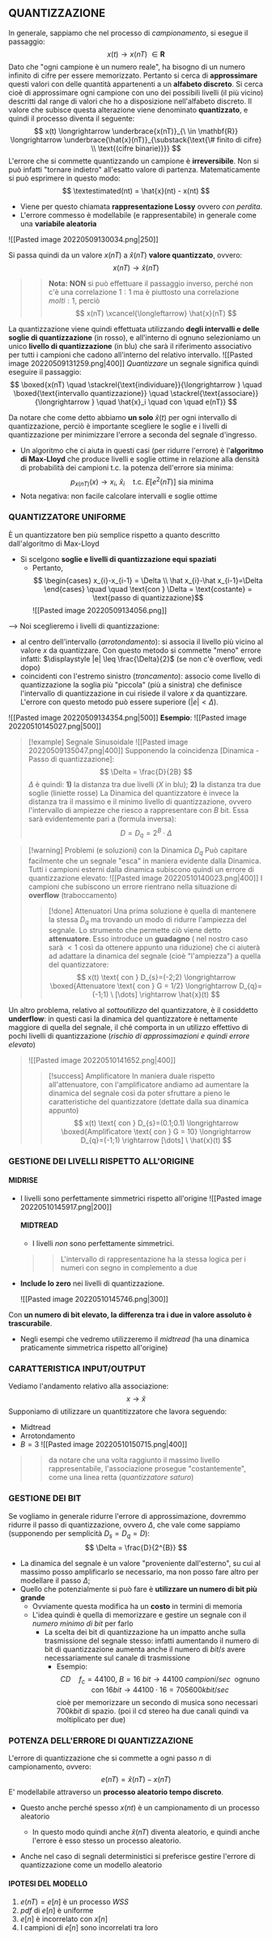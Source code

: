 ## QUANTIZZAZIONE
In generale, sappiamo che nel processo di *campionamento*, si esegue il passaggio:
$$
x(t) \longrightarrow x(nT) \ \in \mathbf{R}
$$
Dato che "ogni campione è un numero reale", ha bisogno di un numero infinito di cifre per essere memorizzato. Pertanto si cerca di **approssimare** questi valori con delle quantità appartenenti a un **alfabeto discreto**. Si cerca cioè di approssimare ogni campione con uno dei possibili livelli (il più vicino) descritti dal range di valori che ho a disposizione nell'alfabeto discreto.
Il valore che subisce questa alterazione viene denominato **quantizzato**, e quindi il processo diventa il seguente:
$$
x(t) \longrightarrow \underbrace{x(nT)}_{\ \in \mathbf{R}} \longrightarrow \underbrace{\hat{x}(nT)}_{\substack{\text{\# finito di cifre} \\ \text{(cifre binarie)}}}
$$
L'errore che si commette quantizzando un campione è **irreversibile**. Non si può infatti "tornare indietro" all'esatto valore di partenza.
Matematicamente si può esprimere in questo modo:
$$
\textestimated(nt) = \hat{x}(nt) - x(nt)
$$
- Viene per questo chiamata **rappresentazione Lossy** ovvero *con perdita*.
- L'errore commesso è modellabile (e rappresentabile) in generale come una **variabile aleatoria**

![[Pasted image 20220509130034.png|250]]

Si passa quindi da un valore $x(nT)$ a $\hat{x}(nT)$ **valore quantizzato**, ovvero:
$$
x(nT) \longrightarrow \hat{x}(nT)
$$
>>**Nota:** **NON** si può effettuare il passaggio inverso, perché non c'è una correlazione $1:1$ ma è piuttosto una correlazione $molti:1$, perciò
$$
x(nT) \xcancel{\longleftarrow} \hat{x}(nT)
$$


La quantizzazione viene quindi effettuata utilizzando **degli intervalli e delle soglie di quantizzazione** (in rosso), e all'interno di ognuno selezioniamo un unico **livello di quantizzazione** (in blu) che sarà il riferimento associativo per tutti i campioni che cadono all'interno del relativo intervallo.
![[Pasted image 20220509131259.png|400]]
*Quantizzare* un segnale significa quindi eseguire il passaggio:
$$
\boxed{x(nT) \quad \stackrel{\text{individuare}}{\longrightarrow } \quad \boxed{\text{intervallo quantizzazione}} \quad \stackrel{\text{associare}}{\longrightarrow } \quad \hat{x}_i \quad con \quad e(nT)}
$$

Da notare che come detto abbiamo **un solo** $\hat x(t)$ per ogni intervallo di quantizzazione, perciò è importante scegliere le soglie e i livelli di quantizzazione per minimizzare l'errore a seconda del segnale d'ingresso.
- Un algoritmo che ci aiuta in questi casi (per ridurre l'errore) è l'**algoritmo di Max-Lloyd** che produce livelli e soglie ottime in relazione alla densità di probabilità dei campioni t.c. la potenza dell'errore sia minima: $$ p_{x(nT)}(x) \rightarrow x_i, \ \hat{x}_i \quad \text{t.c. } E[e^{2}(nT)] \text{ sia minima } $$
- Nota negativa: non facile calcolare intervalli e soglie ottime 

### QUANTIZZATORE UNIFORME
È un quantizzatore ben più semplice rispetto a quanto descritto dall'algoritmo di Max-Lloyd
- Si scelgono **soglie e livelli di quantizzazione equi spaziati**
	- Pertanto, $$ \begin{cases} x_{i}-x_{i-1} = \Delta \\ \hat x_{i}-\hat x_{i-1}=\Delta \end{cases}  \quad \quad \text{con } \Delta = \text{costante} = \text{passo di quantizzazione}$$
	![[Pasted image 20220509134056.png]]

--> Noi sceglieremo i livelli di quantizzazione:
- al centro dell'intervallo (*arrotondamento*): si associa il livello più vicino al valore $x$ da quantizzare. Con questo metodo si commette "meno" errore infatti: $\displaystyle |e| \leq \frac{\Delta}{2}$ (se non c'è overflow, vedi dopo)
- coincidenti con l'estremo sinistro (*troncamento*): associo come livello di quantizzazione la soglia più "piccola" (più a sinistra) che definisce l'intervallo di quantizzazione in cui risiede il valore $x$ da quantizzare. L'errore con questo metodo può essere superiore ($|e| < \Delta$).

![[Pasted image 20220509134354.png|500]]
**Esempio**:
![[Pasted image 20220510145027.png|500]]


> [!example] Segnale Sinusoidale
> ![[Pasted image 20220509135047.png|400]]
> Supponendo la coincidenza [Dinamica - Passo di quantizzazione]:
> $$ \Delta = \frac{D}{2B} $$
> $\Delta$ è quindi: **1)** la distanza tra due livelli ($X$ in blu); **2)** la distanza tra due soglie (liniette rosse)
> La Dinamica del quantizzatore è invece la distanza tra il massimo e il minimo livello di quantizzazione, ovvero l'intervallo di ampiezze che riesco a rappresentare con $B$ bit. Essa sarà evidentemente pari a (formula inversa): $$ D = D_{q} = 2^{B} \cdot \Delta $$

> [!warning] Problemi (e soluzioni) con la Dinamica $D_{q}$
> Può capitare facilmente che un segnale "esca" in maniera evidente dalla Dinamica. Tutti i campioni esterni dalla dinamica subiscono quindi un errore di quantizzazione elevato:
> ![[Pasted image 20220510140023.png|400]]
> I campioni che subiscono un errore rientrano nella situazione di **overflow** (traboccamento)
> > [!done] Attenuatori
> > Una prima soluzione è quella di mantenere la stessa $D_{q}$ ma trovando un modo di ridurre l'ampiezza del segnale. Lo strumento che permette ciò viene detto **attenuatore**. Esso introduce un **guadagno** ( nel nostro caso sarà $<1$ così da ottenere appunto una riduzione) che ci aiuterà ad adattare la dinamica del segnale (cioè "l'ampiezza") a quella del quantizzatore: $$ x(t) \text{ con } D_{s}=(-2;2) \longrightarrow \boxed{Attenuatore \text{ con } G = 1/2} \longrightarrow D_{q}=(-1;1) \ [\dots] \rightarrow \hat{x}(t)  $$
> 
Un altro problema, relativo al *sottoutilizzo* del quantizzatore, è il cosiddetto **underflow**: in questi casi la dinamica del quantizzatore è nettamente maggiore di quella del segnale, il ché comporta in un utilizzo effettivo di pochi livelli di quantizzazione (*rischio di approssimazioni e quindi errore elevato*) 
>![[Pasted image 20220510141652.png|400]] 	
>> [!success] Amplificatore
> In maniera duale rispetto all'attenuatore, con l'amplificatore andiamo ad aumentare la dinamica del segnale così da poter sfruttare a pieno le caratteristiche del quantizzatore (dettate dalla sua dinamica appunto)
> $$ x(t) \text{ con } D_{s}=(0.1;0.1) \longrightarrow \boxed{Amplificatore \text{ con } G = 10} \longrightarrow D_{q}=(-1;1) \rightarrow [\dots] \ \hat{x}(t)  $$

  ### GESTIONE DEI LIVELLI RISPETTO ALL'ORIGINE

#### MIDRISE
- I livelli sono perfettamente simmetrici rispetto all'origine
![[Pasted image 20220510145917.png|200]]

  #### MIDTREAD
  - I livelli *non* sono perfettamente simmetrici.
  >> L'intervallo di rappresentazione ha la stessa logica per i numeri con segno in complemento a due
- **Include lo zero** nei livelli di quantizzazione.
  
  ![[Pasted image 20220510145746.png|300]]

Con **un numero di bit elevato, la differenza tra i due in valore assoluto è trascurabile**.
- Negli esempi che vedremo utilizzeremo il *midtread* (ha una dinamica praticamente simmetrica rispetto all'origine)

### CARATTERISTICA INPUT/OUTPUT
Vediamo l'andamento relativo alla associazione: 
$$
x \longrightarrow \hat x
$$
Supponiamo di utilizzare un quantitizzatore che lavora seguendo:
- Midtread
- Arrotondamento
- $B = 3$
![[Pasted image 20220510150715.png|400]]

>> da notare che una volta raggiunto il massimo livello rappresentabile, l'associazione prosegue "costantemente", come una linea retta (*quantizzatore saturo*)

### GESTIONE DEI BIT
Se vogliamo in generale ridurre l'errore di approssimazione, dovremmo ridurre il passo di quantizzazione, ovvero $\Delta$, che vale come sappiamo (supponendo per semplicità $D_{s}=D_{q}=D$):
$$
\Delta = \frac{D}{2^{B}}
$$
- La dinamica del segnale è un valore "proveniente dall'esterno", su cui al massimo posso amplificarlo se necessario, ma non posso fare altro per modellare il passo $\Delta$;
- Quello che potenzialmente si può fare è **utilizzare un numero di bit più grande**
	- Ovviamente questa modifica ha un **costo** in termini di memoria
	- L'idea quindi è quella di memorizzare e gestire un segnale con il *numero minimo di bit* per farlo
		- La scelta dei bit di quantizzazione ha un impatto anche sulla trasmissione del segnale stesso: infatti aumentando il numero di bit di quantizzazione aumenta anche il numero di $bit/s$ avere necessariamente sul canale di trasmissione
			- Esempio: $$ CD \quad f_c=44100, \ B = 16\ bit  \longrightarrow 44100 \ campioni/sec \ \text{ ognuno con } 16bit \rightarrow 44100 \cdot 16= 705600 kbit/sec $$
			cioè per memorizzare un secondo di musica sono necessari $700 kbit$ di spazio.
			(poi il cd stereo ha due canali quindi va moltiplicato per due)

### POTENZA DELL'ERRORE DI QUANTIZZAZIONE
L'errore di quantizzazione che si commette a ogni passo $n$ di campionamento, ovvero:
$$
e(nT) = \hat x(nT) - x(nT)
$$
E' modellabile attraverso un **processo aleatorio tempo discreto**.
- Questo anche perché spesso $x(nt)$ è un campionamento di un processo aleatorio
	- In questo modo quindi anche $\hat{x}(nT)$ diventa aleatorio, e quindi anche l'errore è esso stesso un processo aleatorio.

- Anche nel caso di segnali deterministici si preferisce gestire l'errore di quantizzazione come un modello aleatorio

#### IPOTESI DEL MODELLO
1) $e(nT) = e[n]$ è un processo $WSS$
2) $pdf$ di $e[n]$ è uniforme
3) $e[n]$ è incorrelato con $x[n]$
4) I campioni di $e[n]$ sono incorrelati tra loro
 
